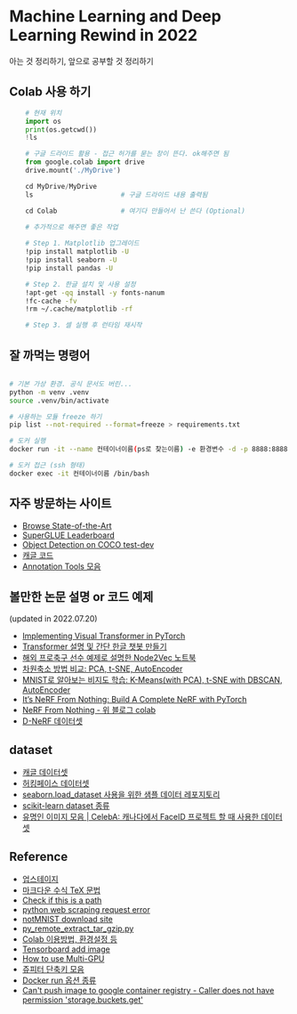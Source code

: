 # Machine Learning and Deep Learning Rewind in 2022

아는 것 정리하기, 앞으로 공부할 것 정리하기

## Colab 사용 하기  

```python  
    # 현재 위치 
    import os 
    print(os.getcwd())
    !ls

    # 구글 드라이드 활용 - 접근 허가를 묻는 창이 뜬다. ok해주면 됨
    from google.colab import drive 
    drive.mount('./MyDrive')

    cd MyDrive/MyDrive
    ls                      # 구글 드라이드 내용 출력됨 

    cd Colab                # 여기다 만들어서 난 쓴다 (Optional)

```

```bash 
    # 추가적으로 해주면 좋은 작업 
    
    # Step 1. Matplotlib 업그레이드
    !pip install matplotlib -U 
    !pip install seaborn -U
    !pip install pandas -U

    # Step 2. 한글 설치 및 사용 설정
    !apt-get -qq install -y fonts-nanum
    !fc-cache -fv  
    !rm ~/.cache/matplotlib -rf

    # Step 3. 셀 실행 후 런타임 재시작
```

## 잘 까먹는 명령어

```bash

# 기본 가상 환경. 공식 문서도 버린...
python -m venv .venv
source .venv/bin/activate

# 사용하는 모듈 freeze 하기 
pip list --not-required --format=freeze > requirements.txt 

# 도커 실행 
docker run -it --name 컨테이너이름(ps로 찾는이름) -e 환경변수 -d -p 8888:8888 -v /local/folder/:/container/folder 이미지이름(템플릿)

# 도커 접근 (ssh 형태)
docker exec -it 컨테이너이름 /bin/bash

```

## 자주 방문하는 사이트

- [Browse State-of-the-Art](https://paperswithcode.com/sota)
- [SuperGLUE Leaderboard](https://super.gluebenchmark.com/leaderboard)
- [Object Detection on COCO test-dev](https://paperswithcode.com/sota/object-detection-on-coco)
- [캐글 코드](https://www.kaggle.com/code)
- [Annotation Tools 모음](https://github.com/zenml-io/awesome-open-data-annotation?fbclid=IwAR1pdaoWWHDZLFDU8u7xCYOrrJaWYDSwjfGDaDSHgVHYKbVeJW6BPqtUdTY)

## 볼만한 논문 설명 or 코드 예제

(updated in 2022.07.20)

- [Implementing Visual Transformer in PyTorch](https://github.com/FrancescoSaverioZuppichini/ViT)
- [Transformer 설명 및 간단 한글 챗봇 만들기](https://wikidocs.net/31379)
- [해외 프로축구 선수 예제로 설명한 Node2Vec 노트북](https://github.com/eliorc/Medium/blob/master/Nod2Vec-FIFA17-Example.ipynb)
- [차원축소 방법 비교: PCA, t-SNE, AutoEncoder](https://github.com/eliorc/Medium/blob/master/PCA-tSNE-AE.ipynb)
- [MNIST로 알아보는 비지도 학습: K-Means(with PCA), t-SNE with DBSCAN, AutoEncoder](https://yamalab.tistory.com/118)
- [It’s NeRF From Nothing: Build A Complete NeRF with PyTorch](https://towardsdatascience.com/its-nerf-from-nothing-build-a-vanilla-nerf-with-pytorch-7846e4c45666)
- [NeRF From Nothing - 위 블로그 colab](https://colab.research.google.com/drive/1TppdSsLz8uKoNwqJqDGg8se8BHQcvg_K?usp=sharing#scrollTo=vUI5BA9BXlTm)
- [D-NeRF 데이터셋](https://www.dropbox.com/s/0bf6fl0ye2vz3vr/data.zip?dl=0)

## dataset

- [캐글 데이터셋](https://www.kaggle.com/datasets)
- [허킹페이스 데이터셋](https://huggingface.co/datasets)
- [seaborn.load_dataset 사용을 위한 샘플 데이터 레포지토리](https://github.com/mwaskom/seaborn-data)
- [scikit-learn dataset 종류](https://scikit-learn.org/stable/datasets.html)
- [유명인 이미지 모음 | CelebA: 캐나다에서 FaceID 프로젝트 할 때 사용한 데이터셋](https://datagen.tech/guides/image-datasets/celeba/)

## Reference  

- [업스테이지](https://www.youtube.com/channel/UCXJY5PPAToqqSketm5_PrDw/videos)
- [마크다운 수식 TeX 문법](https://velog.io/@d2h10s/LaTex-Markdown-%EC%88%98%EC%8B%9D-%EC%9E%91%EC%84%B1%EB%B2%95)
- [Check if this is a path](https://m.blog.naver.com/monkey5255/221758850260)
- [python web scraping request error](https://stackoverflow.com/questions/61968521/python-web-scraping-request-errormod-security)
- [notMNIST download site](http://yaroslavvb.com/upload/notMNIST/)
- [py_remote_extract_tar_gzip.py](https://gist.github.com/devhero/8ae2229d9ea1a59003ced4587c9cb236)
- [Colab 이용방법, 환경설정 등](https://theorydb.github.io/dev/2019/08/23/dev-ml-colab/)
- [Tensorboard add image](https://stackoverflow.com/questions/67094398/assertionerror-size-of-input-tensor-and-input-format-are-different-tensorboa)
- [How to use Multi-GPU](https://medium.com/huggingface/training-larger-batches-practical-tips-on-1-gpu-multi-gpu-distributed-setups-ec88c3e51255)
- [쥬피터 단축키 모음](https://kkokkilkon.tistory.com/151)
- [Docker run 옵션 종류](https://wooono.tistory.com/348)
- [Can't push image to google container registry - Caller does not have permission 'storage.buckets.get'](https://stackoverflow.com/questions/51873072/cant-push-image-to-google-container-registry-caller-does-not-have-permission)
